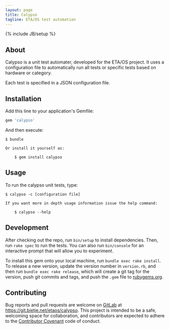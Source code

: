 ```yaml
---
layout: page
title: Calypso
tagline: ETA/OS test automation
---
```

{% include JB/setup %}

## About

Calypso is a unit test automater, developed for the ETA/OS project. It uses
a configuration file to automatically run all tests or specific tests based
on hardware or category.

Each test is specified in a JSON configuration file.

## Installation

Add this line to your application's Gemfile:

```ruby
gem 'calypso'
```

And then execute:

    $ bundle

    Or install it yourself as:

        $ gem install calypso

## Usage

To run the calypso unit tests, type:

    $ calypso -c [configuration file]

    If you want more in depth usage information issue the help command:

        $ calypso --help

## Development

After checking out the repo, run `bin/setup` to install dependencies. Then,
run `rake spec` to run the tests. You can also run `bin/console` for an 
interactive prompt that will allow you to experiment.

To install this gem onto your local machine, run `bundle exec rake install`.
To release a new version, update the version number in `version.rb`, and then
run `bundle exec rake release`, which will create a git tag for the version,
push git commits and tags, and push the `.gem` file to
[rubygems.org](https://rubygems.org).

## Contributing

Bug reports and pull requests are welcome on [GitLab](https://git.bietje.net) at
https://git.bietje.net/etaos/calypso. This project is intended to be a safe,
welcoming space for collaboration, and contributors are expected to adhere to
the [Contributor Covenant](http://contributor-covenant.org) code of conduct.

